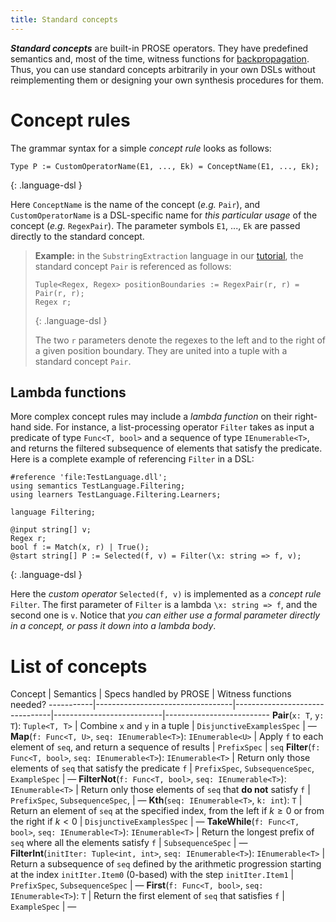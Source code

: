 ```yaml
---
title: Standard concepts
---
```


***Standard concepts*** are built-in PROSE operators.
They have predefined semantics and, most of the time, witness functions for [backpropagation]({{site.baseurl}}/documenation/prose/backpropagation).
Thus, you can use standard concepts arbitrarily in your own DSLs without reimplementing them or designing your own synthesis procedures for them.

# Concept rules

The grammar syntax for a simple *concept rule* looks as follows:

```
Type P := CustomOperatorName(E1, ..., Ek) = ConceptName(E1, ..., Ek);
```
{: .language-dsl }

Here `ConceptName` is the name of the concept (*e.g.* `Pair`), and `CustomOperatorName` is a DSL-specific name for *this particular usage* of the concept (*e.g.* `RegexPair`).
The parameter symbols `E1`, $...$, `Ek` are passed directly to the standard concept.

> **Example:** in the `SubstringExtraction` language in our [tutorial]({{site.baseurl}}/documentation/prose/tutorial), the standard concept `Pair` is referenced as follows:
>
> ```
> Tuple<Regex, Regex> positionBoundaries := RegexPair(r, r) = Pair(r, r);
> Regex r;
> ```
> {: .language-dsl }
>
> The two `r` parameters denote the regexes to the left and to the right of a given position boundary. They are united into a tuple with a standard concept `Pair`.

## Lambda functions

More complex concept rules may include a *lambda function* on their right-hand side.
For instance, a list-processing operator `Filter` takes as input a predicate of type `Func<T, bool>` and a sequence of type `IEnumerable<T>`, and returns the filtered subsequence of elements that satisfy the predicate.
Here is a complete example of referencing `Filter` in a DSL:

```
#reference 'file:TestLanguage.dll';
using semantics TestLanguage.Filtering;
using learners TestLanguage.Filtering.Learners;

language Filtering;

@input string[] v;
Regex r;
bool f := Match(x, r) | True();
@start string[] P := Selected(f, v) = Filter(\x: string => f, v);
```
{: .language-dsl }

Here the *custom operator* `Selected(f, v)` is implemented as a *concept rule* `Filter`.
The first parameter of `Filter` is a lambda `\x: string => f`, and the second one is `v`.
Notice that *you can either use a formal parameter directly in a concept, or pass it down into a lambda body*.

# List of concepts

Concept                                           | Semantics                      | Specs handled by PROSE    | Witness functions needed?
-----------|----------------------------------|--------------------------------|---------------------------|--------------------------
**Pair**(`x: T`, `y: T`): `Tuple<T, T>`    | Combine `x` and `y` in a tuple | `DisjunctiveExamplesSpec` | &mdash;
**Map**(`f: Func<T, U>`, `seq: IEnumerable<T>`): `IEnumerable<U>` | Apply `f` to each element of `seq`, and return a sequence of results | `PrefixSpec` | `seq`
**Filter**(`f: Func<T, bool>`, `seq: IEnumerable<T>`): `IEnumerable<T>` | Return only those elements of `seq` that satisfy the predicate `f` | `PrefixSpec`, `SubsequenceSpec`, `ExampleSpec` | &mdash;
**FilterNot**(`f: Func<T, bool>`, `seq: IEnumerable<T>`): `IEnumerable<T>` | Return only those elements of `seq` that **do not** satisfy `f` | `PrefixSpec`, `SubsequenceSpec`, | &mdash;
**Kth**(`seq: IEnumerable<T>`, `k: int`): `T` | Return an element of `seq` at the specified index, from the left if $k \ge 0$ or from the right if $k < 0$ | `DisjunctiveExamplesSpec` | &mdash;
**TakeWhile**(`f: Func<T, bool>`, `seq: IEnumerable<T>`): `IEnumerable<T>` | Return the longest prefix of `seq` where all the elements satisfy  `f` | `SubsequenceSpec` | &mdash;
**FilterInt**(`initIter: Tuple<int, int>`, `seq: IEnumerable<T>`): `IEnumerable<T>` | Return a subsequence of `seq` defined by the arithmetic progression starting at the index `initIter.Item0` (0-based) with the step `initIter.Item1` | `PrefixSpec`, `SubsequenceSpec` | &mdash;
**First**(`f: Func<T, bool>`, `seq: IEnumerable<T>`): `T` | Return the first element of `seq` that satisfies  `f` | `ExampleSpec` | &mdash;








